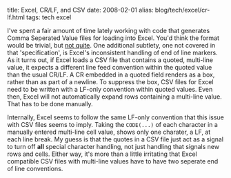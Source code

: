 title: Excel, CR/LF, and CSV
date: 2008-02-01
alias: blog/tech/excel/cr-lf.html
tags: tech excel

I've spent a fair amount of time lately working with code that
generates Comma Seperated Value files for loading into Excel.  You'd
think the format would be trivial, but
[not quite](http://www.creativyst.com/Doc/Articles/CSV/CSV01.htm#EmbedBRs).
One additional subtlety, one not covered in that
'specification', is Excel's inconsistent handling of end of line
markers. As it turns out, if Excel loads a CSV file that contains a
quoted, multi-line value, it expects a different line feed convention
within the quoted value than the usual CR/LF. A CR embedded in a
quoted field renders as a box, rather than as part of a newline.  To
suppress the box, CSV files for Excel need to be written with a
LF-only convention within quoted values. Even then, Excel will not
automatically expand rows containing a multi-line value. That has to
be done manually.

Internally, Excel seems to follow the same LF-only convention that
this issue with CSV files seems to imply.  Taking the `CODE(...)` of
each character in a manually entered multi-line cell value, shows only
one charater, a LF, at each line break. My guess is that the quotes in
a CSV file just act as a signal to turn off **all** special character
handling, not just handling that signals new rows and cells. Either
way, it's more than a little irritating that Excel compatible CSV
files with multi-line values have to have two seperate end of line
conventions.
